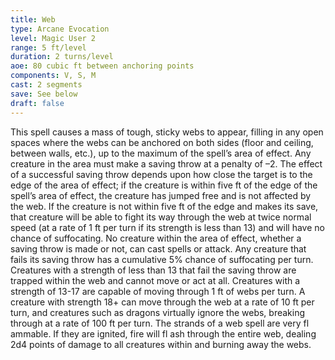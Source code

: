 ```yaml
---
title: Web
type: Arcane Evocation
level: Magic User 2
range: 5 ft/level
duration: 2 turns/level
aoe: 80 cubic ft between anchoring points
components: V, S, M
cast: 2 segments
save: See below
draft: false
---
```


This spell causes a mass of tough, sticky webs to appear, filling in any open spaces where the webs can be anchored on both sides (floor and ceiling, between walls, etc.), up to the maximum of the spell’s area of effect. Any creature in the area must make a saving throw at a penalty of –2. The effect of a successful saving throw depends upon how close the target is to the edge of the area of effect; if the creature is within five ft of the edge of the spell’s area of effect, the creature has jumped free and is not affected by the web. If the creature is not within five ft of the edge and makes its save, that creature will be able to fight its way through the web at twice normal speed (at a rate of 1 ft per turn if its strength is less than 13) and will have no chance of suffocating. No creature within the area of effect, whether a saving throw is made or not, can cast spells or attack. Any creature that fails its saving throw has a cumulative 5% chance of suffocating per turn. Creatures with a strength of less than 13 that fail the saving throw are trapped within the web and cannot move or act at all. Creatures with a strength of 13-17 are capable of moving through 1 ft of webs per turn. A creature with strength 18+ can move through the web at a rate of 10 ft per turn, and creatures such as dragons virtually ignore the webs, breaking through at a rate of 100 ft per turn. The strands of a web spell are very fl ammable. If they are ignited, fire will fl ash through the entire web, dealing 2d4 points of damage to all creatures within and burning away the webs.

